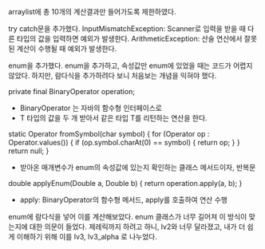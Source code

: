 arraylist에 총 10개의 계산결과만 들어가도록 제한하였다. 

try catch문을 추가했다.
InputMismatchException: Scanner로 입력을 받을 때 다른 타입의 값을 입력하면 예외가 발생한다.
ArithmeticException: 산술 연산에서 잘못된 계산이 수행될 때 예외가 발생한다.

enum을 추가했다. 
enum을 추가하고, 속성값만 enum에 있었을 때는 코드가 어렵지 않았다. 하지만, 람다식을 추가하려다 보니 처음보는 개념을 익혀야 했다.

private final BinaryOperator<Double> operation;
- BinaryOperator<T> 는 자바의 함수형 인터페이스로
- T 타입의 값을 두 개 받아서 같은 타입 T를 리턴하는 연산을 한다. 

static Operator fromSymbol(char symbol) {
    for (Operator op : Operator.values()) {
        if (op.symbol.charAt(0) == symbol) {
            return op;
        }
    }
    return null;
}
- 받아온 매개변수가 enum의 속성값에 있는지 확인하는 클래스 메서드이자, 반복문


double applyEnum(Double a, Double b) {
    return operation.apply(a, b);
}
- apply: BinaryOperator의 함수형 메서드, apply를 호출하여 연산 수행

enum에 람다식을 넣어 이를 계산해보았다.
enum 클래스가 너무 길어져 이 방식이 맞는지에 대한 의문이 들었다.
제레릭까지 하려고 하니, lv2와 너무 달라졌고, 내가 더 쉽게 이해하기 위해 이를 lv3, lv3_alpha 로 나누었다.